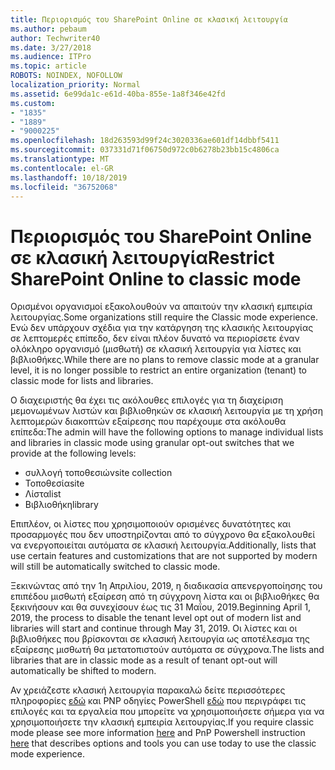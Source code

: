 ```yaml
---
title: Περιορισμός του SharePoint Online σε κλασική λειτουργία
ms.author: pebaum
author: Techwriter40
ms.date: 3/27/2018
ms.audience: ITPro
ms.topic: article
ROBOTS: NOINDEX, NOFOLLOW
localization_priority: Normal
ms.assetid: 6e99da1c-e61d-40ba-855e-1a8f346e42fd
ms.custom:
- "1835"
- "1889"
- "9000225"
ms.openlocfilehash: 18d263593d99f24c3020336ae601df14dbbf5411
ms.sourcegitcommit: 037331d71f06750d972c0b6278b23bb15c4806ca
ms.translationtype: MT
ms.contentlocale: el-GR
ms.lasthandoff: 10/18/2019
ms.locfileid: "36752068"
---
```

# <a name="restrict-sharepoint-online-to-classic-mode"></a><span data-ttu-id="7828b-102">Περιορισμός του SharePoint Online σε κλασική λειτουργία</span><span class="sxs-lookup"><span data-stu-id="7828b-102">Restrict SharePoint Online to classic mode</span></span>

<span data-ttu-id="7828b-103">Ορισμένοι οργανισμοί εξακολουθούν να απαιτούν την κλασική εμπειρία λειτουργίας.</span><span class="sxs-lookup"><span data-stu-id="7828b-103">Some organizations still require the Classic mode experience.</span></span> <span data-ttu-id="7828b-104">Ενώ δεν υπάρχουν σχέδια για την κατάργηση της κλασικής λειτουργίας σε λεπτομερές επίπεδο, δεν είναι πλέον δυνατό να περιορίσετε έναν ολόκληρο οργανισμό (μισθωτή) σε κλασική λειτουργία για λίστες και βιβλιοθήκες.</span><span class="sxs-lookup"><span data-stu-id="7828b-104">While there are no plans to remove classic mode at a granular level, it is no longer possible to restrict an entire organization (tenant) to classic mode for lists and libraries.</span></span>

<span data-ttu-id="7828b-105">Ο διαχειριστής θα έχει τις ακόλουθες επιλογές για τη διαχείριση μεμονωμένων λιστών και βιβλιοθηκών σε κλασική λειτουργία με τη χρήση λεπτομερών διακοπτών εξαίρεσης που παρέχουμε στα ακόλουθα επίπεδα:</span><span class="sxs-lookup"><span data-stu-id="7828b-105">The admin will have the following options to manage individual lists and libraries in classic mode using granular opt-out switches that we provide at the following levels:</span></span>

- <span data-ttu-id="7828b-106">συλλογή τοποθεσιών</span><span class="sxs-lookup"><span data-stu-id="7828b-106">site collection</span></span>
- <span data-ttu-id="7828b-107">Τοποθεσία</span><span class="sxs-lookup"><span data-stu-id="7828b-107">site</span></span>
- <span data-ttu-id="7828b-108">Λίστα</span><span class="sxs-lookup"><span data-stu-id="7828b-108">list</span></span>
- <span data-ttu-id="7828b-109">Βιβλιοθήκη</span><span class="sxs-lookup"><span data-stu-id="7828b-109">library</span></span>

<span data-ttu-id="7828b-110">Επιπλέον, οι λίστες που χρησιμοποιούν ορισμένες δυνατότητες και προσαρμογές που δεν υποστηρίζονται από το σύγχρονο θα εξακολουθεί να ενεργοποιείται αυτόματα σε κλασική λειτουργία.</span><span class="sxs-lookup"><span data-stu-id="7828b-110">Additionally, lists that use certain features and customizations that are not supported by modern will still be automatically switched to classic mode.</span></span>

<span data-ttu-id="7828b-111">Ξεκινώντας από την 1η Απριλίου, 2019, η διαδικασία απενεργοποίησης του επιπέδου μισθωτή εξαίρεση από τη σύγχρονη λίστα και οι βιβλιοθήκες θα ξεκινήσουν και θα συνεχίσουν έως τις 31 Μαΐου, 2019.</span><span class="sxs-lookup"><span data-stu-id="7828b-111">Beginning April 1, 2019, the process to disable the tenant level opt out of modern list and libraries will start and continue through May 31, 2019.</span></span>  <span data-ttu-id="7828b-112">Οι λίστες και οι βιβλιοθήκες που βρίσκονται σε κλασική λειτουργία ως αποτέλεσμα της εξαίρεσης μισθωτή θα μετατοπιστούν αυτόματα σε σύγχρονα.</span><span class="sxs-lookup"><span data-stu-id="7828b-112">The lists and libraries that are in classic mode as a result of tenant opt-out will automatically be shifted to modern.</span></span>

<span data-ttu-id="7828b-113">Αν χρειάζεστε κλασική λειτουργία παρακαλώ δείτε περισσότερες πληροφορίες [εδώ](https://techcommunity.microsoft.com/t5/Microsoft-SharePoint-Blog/Delivering-SharePoint-modern-experiences/ba-p/315023) και PNP οδηγίες PowerShell [εδώ](https://docs.microsoft.com/sharepoint/dev/transform/modernize-userinterface-lists-and-libraries-optout) που περιγράφει τις επιλογές και τα εργαλεία που μπορείτε να χρησιμοποιήσετε σήμερα για να χρησιμοποιήσετε την κλασική εμπειρία λειτουργίας.</span><span class="sxs-lookup"><span data-stu-id="7828b-113">If you require classic mode please see more information [here](https://techcommunity.microsoft.com/t5/Microsoft-SharePoint-Blog/Delivering-SharePoint-modern-experiences/ba-p/315023) and PnP Powershell instruction [here](https://docs.microsoft.com/sharepoint/dev/transform/modernize-userinterface-lists-and-libraries-optout) that describes options and tools you can use today to use the classic mode experience.</span></span>
